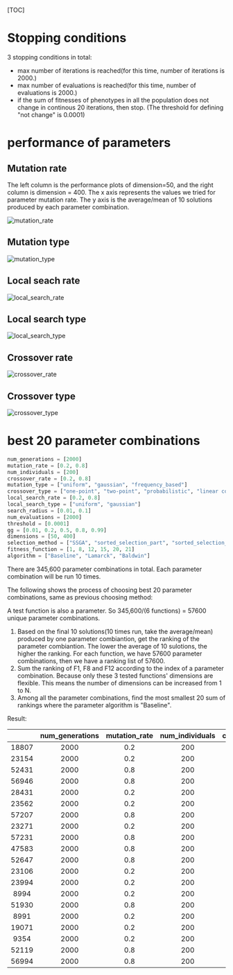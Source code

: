 [TOC]





# Stopping conditions

3 stopping conditions in total:

- max number of iterations is reached(for this time, number of iterations is 2000.)
- max number of evaluations is reached(for this time, number of evaluations is 2000.)
- if the sum of fitnesses of phenotypes in all the population does not change in continous 20 iterations, then stop. (The threshold for defining "not change" is 0.0001)

# performance of parameters

## Mutation rate

The left column is the performance plots of dimension=50, and the right column is dimension = 400. The x axis represents the values we tried for parameter mutation rate. The y axis is the average/mean of 10 solutions produced by each parameter combination.

![mutation_rate](mutation_rate.png)

## Mutation type

![mutation_type](mutation_type.png)

## Local seach rate

![local_search_rate](local_search_rate.png)

## Local search type

![local_search_type](local_search_type.png)

## Crossover rate

![crossover_rate](crossover_rate.png)

## Crossover type

![crossover_type](crossover_type.png)



# best 20 parameter combinations

```python
num_generations = [2000]
mutation_rate = [0.2, 0.8]
num_individuals = [200]
crossover_rate = [0.2, 0.8]
mutation_type = ["uniform", "gaussian", "frequency_based"]  
crossover_type = ["one-point", "two-point", "probabilistic", "linear combination","average"] 
local_search_rate = [0.2, 0.8]
local_search_type = ["uniform", "gaussian"]  
search_radius = [0.01, 0.1]
num_evaluations = [2000]
threshold = [0.0001]
gg = [0.01, 0.2, 0.5, 0.8, 0.99]
dimensions = [50, 400]
selection_method = ["SSGA", "sorted_selection_part", "sorted_selection_all","roulette_Wheel_Select"]  
fitness_function = [1, 8, 12, 15, 20, 21]
algorithm = ["Baseline", "Lamarck", "Baldwin"]  
```

There are 345,600 parameter combinations in total. Each parameter combination will be run 10 times.

The following shows the process of choosing best 20 parameter combinations, same as previous choosing method: 

A test function is also a parameter. So 345,600/(6 functions) = 57600 unique parameter combinations.

1. Based on the final 10 solutions(10 times run, take the average/mean) produced by one parameter combiantion, get the ranking of the parameter combiantion. The lower the average of 10 sulotions, the higher the ranking. For each function, we have 57600 parameter combinations, then we have a ranking list of 57600.
2. Sum the ranking of F1, F8 and F12 according to the index of a parameter combination. Because only these 3 tested functions' dimensions are flexible. This means the number of dimensions can be increased from 1 to N. 
3. Among all the parameter combinations, find the most smallest 20 sum of rankings where the parameter algorithm is "Baseline".

Result:

|       | num_generations | mutation_rate | num_individuals | crossover_rate |  mutation_type  | crossover_type | local_search_rate | local_search_type | search_radius | num_evaluations | threshold |  gg  | dimensions |   selection_method    | algorithm |
| :---: | :-------------: | :-----------: | :-------------: | :------------: | :-------------: | :------------: | :---------------: | :---------------: | :-----------: | :-------------: | :-------: | :--: | :--------: | :-------------------: | :-------: |
| 18807 |      2000       |      0.2      |       200       |      0.8       |     uniform     |    average     |        0.8        |      uniform      |     0.01      |      2000       |  0.0001   | 0.8  |    400     | sorted_selection_part | Baseline  |
| 23154 |      2000       |      0.2      |       200       |      0.8       |    gaussian     |    average     |        0.2        |      uniform      |     0.01      |      2000       |  0.0001   | 0.99 |    400     | sorted_selection_all  | Baseline  |
| 52431 |      2000       |      0.8      |       200       |      0.8       |    gaussian     |    average     |        0.8        |      uniform      |     0.01      |      2000       |  0.0001   | 0.99 |    400     | sorted_selection_part | Baseline  |
| 56946 |      2000       |      0.8      |       200       |      0.8       | frequency_based |    average     |        0.2        |     gaussian      |     0.01      |      2000       |  0.0001   | 0.5  |    400     | sorted_selection_all  | Baseline  |
| 28431 |      2000       |      0.2      |       200       |      0.8       | frequency_based |    average     |        0.8        |      uniform      |     0.01      |      2000       |  0.0001   | 0.99 |    400     | sorted_selection_part | Baseline  |
| 23562 |      2000       |      0.2      |       200       |      0.8       |    gaussian     |    average     |        0.8        |      uniform      |     0.01      |      2000       |  0.0001   | 0.2  |    400     | sorted_selection_all  | Baseline  |
| 57207 |      2000       |      0.8      |       200       |      0.8       | frequency_based |    average     |        0.8        |      uniform      |     0.01      |      2000       |  0.0001   | 0.8  |    400     | sorted_selection_part | Baseline  |
| 23271 |      2000       |      0.2      |       200       |      0.8       |    gaussian     |    average     |        0.2        |      uniform      |      0.1      |      2000       |  0.0001   | 0.99 |    400     | sorted_selection_part | Baseline  |
| 57231 |      2000       |      0.8      |       200       |      0.8       | frequency_based |    average     |        0.8        |      uniform      |     0.01      |      2000       |  0.0001   | 0.99 |    400     | sorted_selection_part | Baseline  |
| 47583 |      2000       |      0.8      |       200       |      0.8       |     uniform     |    average     |        0.8        |      uniform      |     0.01      |      2000       |  0.0001   | 0.5  |    400     | sorted_selection_part | Baseline  |
| 52647 |      2000       |      0.8      |       200       |      0.8       |    gaussian     |    average     |        0.8        |     gaussian      |     0.01      |      2000       |  0.0001   | 0.8  |    400     | sorted_selection_part | Baseline  |
| 23106 |      2000       |      0.2      |       200       |      0.8       |    gaussian     |    average     |        0.2        |      uniform      |     0.01      |      2000       |  0.0001   | 0.5  |    400     | sorted_selection_all  | Baseline  |
| 23994 |      2000       |      0.2      |       200       |      0.8       |    gaussian     |    average     |        0.8        |     gaussian      |      0.1      |      2000       |  0.0001   | 0.99 |    400     | sorted_selection_all  | Baseline  |
| 8994  |      2000       |      0.2      |       200       |      0.2       |    gaussian     |    average     |        0.2        |     gaussian      |     0.01      |      2000       |  0.0001   | 0.99 |    400     | sorted_selection_all  | Baseline  |
| 51930 |      2000       |      0.8      |       200       |      0.8       |    gaussian     |    average     |        0.2        |      uniform      |     0.01      |      2000       |  0.0001   | 0.8  |    400     | sorted_selection_all  | Baseline  |
| 8991  |      2000       |      0.2      |       200       |      0.2       |    gaussian     |    average     |        0.2        |     gaussian      |     0.01      |      2000       |  0.0001   | 0.99 |    400     | sorted_selection_part | Baseline  |
| 19071 |      2000       |      0.2      |       200       |      0.8       |     uniform     |    average     |        0.8        |     gaussian      |     0.01      |      2000       |  0.0001   | 0.99 |    400     | sorted_selection_part | Baseline  |
| 9354  |      2000       |      0.2      |       200       |      0.2       |    gaussian     |    average     |        0.8        |      uniform      |      0.1      |      2000       |  0.0001   | 0.99 |    400     | sorted_selection_all  | Baseline  |
| 52119 |      2000       |      0.8      |       200       |      0.8       |    gaussian     |    average     |        0.2        |     gaussian      |     0.01      |      2000       |  0.0001   | 0.2  |    400     | sorted_selection_part | Baseline  |
| 56994 |      2000       |      0.8      |       200       |      0.8       | frequency_based |    average     |        0.2        |     gaussian      |     0.01      |      2000       |  0.0001   | 0.99 |    400     | sorted_selection_all  | Baseline  |